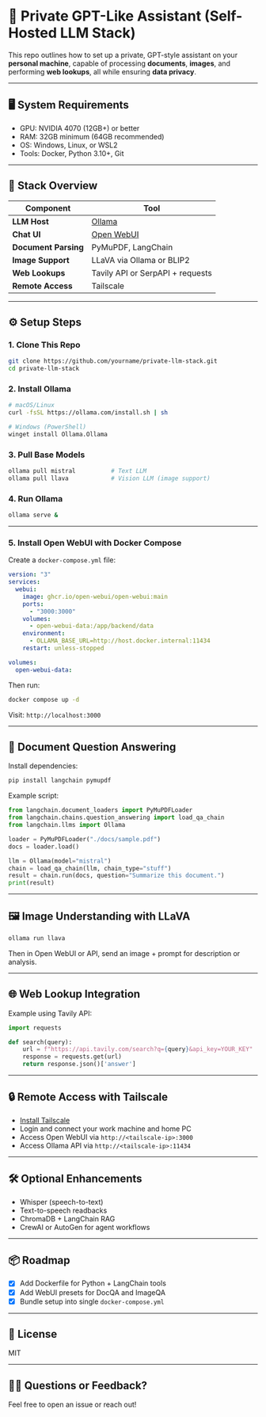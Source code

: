 # 🧠 Private GPT-Like Assistant (Self-Hosted LLM Stack)

This repo outlines how to set up a private, GPT-style assistant on your **personal machine**, capable of processing **documents**, **images**, and performing **web lookups**, all while ensuring **data privacy**.

---

## 🖥️ System Requirements

- GPU: NVIDIA 4070 (12GB+) or better
- RAM: 32GB minimum (64GB recommended)
- OS: Windows, Linux, or WSL2
- Tools: Docker, Python 3.10+, Git

---

## 🧩 Stack Overview

| Component            | Tool                                  |
|----------------------|----------------------------------------|
| **LLM Host**         | [Ollama](https://ollama.com)           |
| **Chat UI**          | [Open WebUI](https://github.com/open-webui/open-webui) |
| **Document Parsing** | PyMuPDF, LangChain                     |
| **Image Support**    | LLaVA via Ollama or BLIP2              |
| **Web Lookups**      | Tavily API or SerpAPI + requests       |
| **Remote Access**    | Tailscale                              |

---

## ⚙️ Setup Steps

### 1. Clone This Repo
```bash
git clone https://github.com/yourname/private-llm-stack.git
cd private-llm-stack
```

### 2. Install Ollama
```bash
# macOS/Linux
curl -fsSL https://ollama.com/install.sh | sh

# Windows (PowerShell)
winget install Ollama.Ollama
```

### 3. Pull Base Models
```bash
ollama pull mistral          # Text LLM
ollama pull llava            # Vision LLM (image support)
```

### 4. Run Ollama
```bash
ollama serve &
```

---

### 5. Install Open WebUI with Docker Compose
Create a `docker-compose.yml` file:

```yaml
version: "3"
services:
  webui:
    image: ghcr.io/open-webui/open-webui:main
    ports:
      - "3000:3000"
    volumes:
      - open-webui-data:/app/backend/data
    environment:
      - OLLAMA_BASE_URL=http://host.docker.internal:11434
    restart: unless-stopped

volumes:
  open-webui-data:
```

Then run:
```bash
docker compose up -d
```
Visit: `http://localhost:3000`

---

## 🧠 Document Question Answering

Install dependencies:
```bash
pip install langchain pymupdf
```

Example script:
```python
from langchain.document_loaders import PyMuPDFLoader
from langchain.chains.question_answering import load_qa_chain
from langchain.llms import Ollama

loader = PyMuPDFLoader("./docs/sample.pdf")
docs = loader.load()

llm = Ollama(model="mistral")
chain = load_qa_chain(llm, chain_type="stuff")
result = chain.run(docs, question="Summarize this document.")
print(result)
```

---

## 🖼️ Image Understanding with LLaVA
```bash
ollama run llava
```
Then in Open WebUI or API, send an image + prompt for description or analysis.

---

## 🌐 Web Lookup Integration
Example using Tavily API:
```python
import requests

def search(query):
    url = f"https://api.tavily.com/search?q={query}&api_key=YOUR_KEY"
    response = requests.get(url)
    return response.json()['answer']
```

---

## 🔒 Remote Access with Tailscale
- [Install Tailscale](https://tailscale.com/download)
- Login and connect your work machine and home PC
- Access Open WebUI via `http://<tailscale-ip>:3000`
- Access Ollama API via `http://<tailscale-ip>:11434`

---

## 🛠️ Optional Enhancements

- Whisper (speech-to-text)
- Text-to-speech readbacks
- ChromaDB + LangChain RAG
- CrewAI or AutoGen for agent workflows

---

## 📦 Roadmap
- [x] Add Dockerfile for Python + LangChain tools
- [x] Add WebUI presets for DocQA and ImageQA
- [x] Bundle setup into single `docker-compose.yml`

---

## 📜 License
MIT

---

## 🙋‍♂️ Questions or Feedback?
Feel free to open an issue or reach out!
